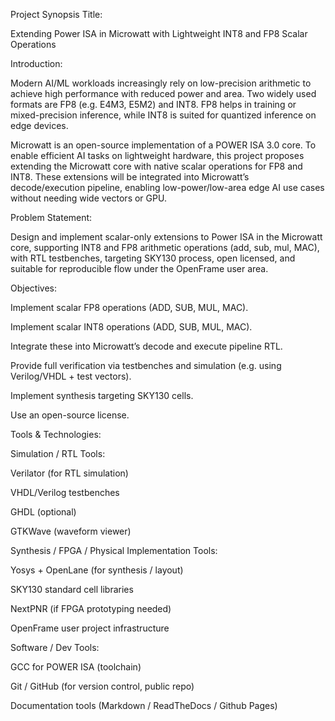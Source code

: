 Project Synopsis
Title:

Extending Power ISA in Microwatt with Lightweight INT8 and FP8 Scalar Operations


Introduction:

Modern AI/ML workloads increasingly rely on low-precision arithmetic to achieve high performance with reduced power and area. Two widely used formats are FP8 (e.g. E4M3, E5M2) and INT8. FP8 helps in training or mixed-precision inference, while INT8 is suited for quantized inference on edge devices.

Microwatt is an open-source implementation of a POWER ISA 3.0 core. To enable efficient AI tasks on lightweight hardware, this project proposes extending the Microwatt core with native scalar operations for FP8 and INT8. These extensions will be integrated into Microwatt’s decode/execution pipeline, enabling low-power/low-area edge AI use cases without needing wide vectors or GPU.


Problem Statement:

Design and implement scalar-only extensions to Power ISA in the Microwatt core, supporting INT8 and FP8 arithmetic operations (add, sub, mul, MAC), with RTL testbenches, targeting SKY130 process, open licensed, and suitable for reproducible flow under the OpenFrame user area.


Objectives:

Implement scalar FP8 operations (ADD, SUB, MUL, MAC).

Implement scalar INT8 operations (ADD, SUB, MUL, MAC).

Integrate these into Microwatt’s decode and execute pipeline RTL.

Provide full verification via testbenches and simulation (e.g. using Verilog/VHDL + test vectors).

Implement synthesis targeting SKY130 cells.

Use an open-source license.


Tools & Technologies:

Simulation / RTL Tools:

Verilator (for RTL simulation)

VHDL/Verilog testbenches

GHDL (optional)

GTKWave (waveform viewer)

Synthesis / FPGA / Physical Implementation Tools:

Yosys + OpenLane (for synthesis / layout)

SKY130 standard cell libraries

NextPNR (if FPGA prototyping needed)

OpenFrame user project infrastructure

Software / Dev Tools:

GCC for POWER ISA (toolchain)

Git / GitHub (for version control, public repo)

Documentation tools (Markdown / ReadTheDocs / Github Pages)


